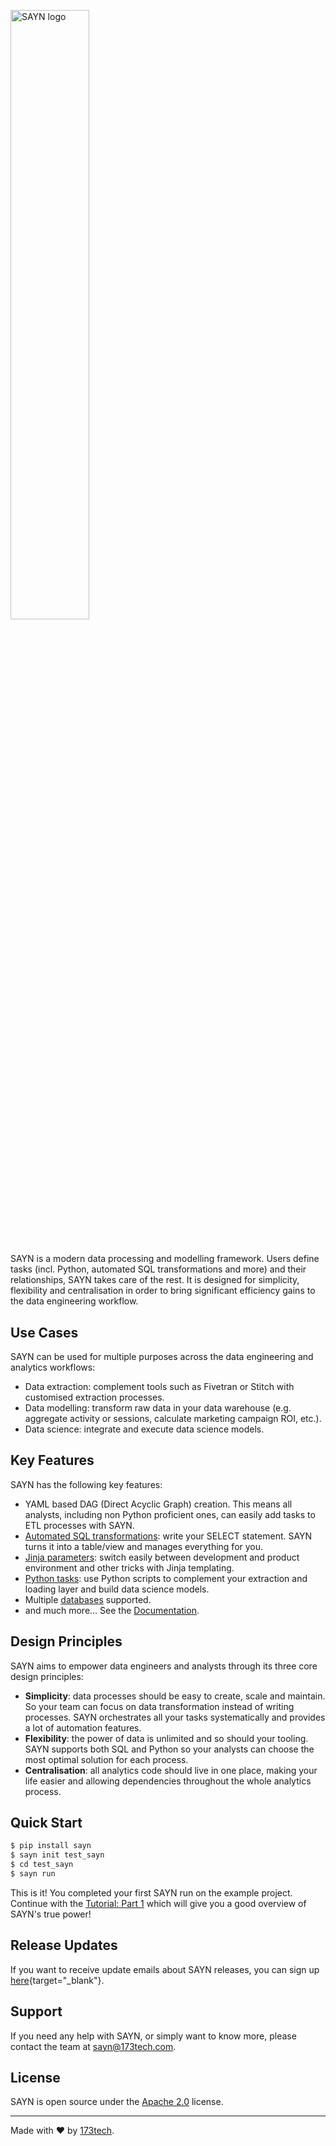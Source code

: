 <img
  src="https://173-static-files.s3.eu-west-2.amazonaws.com/sayn_docs/logos/sayn_logo.png"
  alt="SAYN logo"
  style="width: 50%; height: 50%;"
/>

#

SAYN is a modern data processing and modelling framework. Users define tasks (incl. Python, automated SQL transformations and more) and their relationships, SAYN takes care of the rest. It is designed for simplicity, flexibility and centralisation in order to bring significant efficiency gains to the data engineering workflow.

## Use Cases

SAYN can be used for multiple purposes across the data engineering and analytics workflows:

* Data extraction: complement tools such as Fivetran or Stitch with customised extraction processes.
* Data modelling: transform raw data in your data warehouse (e.g. aggregate activity or sessions, calculate marketing campaign ROI, etc.).
* Data science: integrate and execute data science models.

## Key Features

SAYN has the following key features:

* YAML based DAG (Direct Acyclic Graph) creation. This means all analysts, including non Python proficient ones, can easily add tasks to ETL processes with SAYN.
* [Automated SQL transformations](https://173tech.github.io/sayn/tasks/autosql/): write your SELECT statement. SAYN turns it into a table/view and manages everything for you.
* [Jinja parameters](https://173tech.github.io/sayn/parameters/): switch easily between development and product environment and other tricks with Jinja templating.
* [Python tasks](https://173tech.github.io/sayn/tasks/python/): use Python scripts to complement your extraction and loading layer and build data science models.
* Multiple [databases](https://173tech.github.io/sayn/databases/overview/) supported.
* and much more... See the [Documentation](https://173tech.github.io/sayn/).

## Design Principles

SAYN aims to empower data engineers and analysts through its  three core design principles:

* **Simplicity**: data processes should be easy to create, scale and maintain. So your team can focus on data transformation instead of writing processes. SAYN orchestrates all your tasks systematically and provides a lot of automation features.
* **Flexibility**: the power of data is unlimited and so should your tooling. SAYN supports both SQL and Python so your analysts can choose the most optimal solution for each process.
* **Centralisation**: all analytics code should live in one place, making your life easier and allowing dependencies throughout the whole analytics process.

## Quick Start

```bash
$ pip install sayn
$ sayn init test_sayn
$ cd test_sayn
$ sayn run
```

This is it! You completed your first SAYN run on the example project. Continue with the [Tutorial: Part 1](https://173tech.github.io/sayn/tutorials/tutorial_part1/) which will give you a good overview of SAYN's true power!

## Release Updates

If you want to receive update emails about SAYN releases, you can sign up [here](http://eepurl.com/hnfJIr){target="\_blank"}.

## Support

If you need any help with SAYN, or simply want to know more, please contact the team at <sayn@173tech.com>.

## License

SAYN is open source under the [Apache 2.0](https://www.apache.org/licenses/LICENSE-2.0) license.

---

Made with :heart: by [173tech](https://www.173tech.com).
